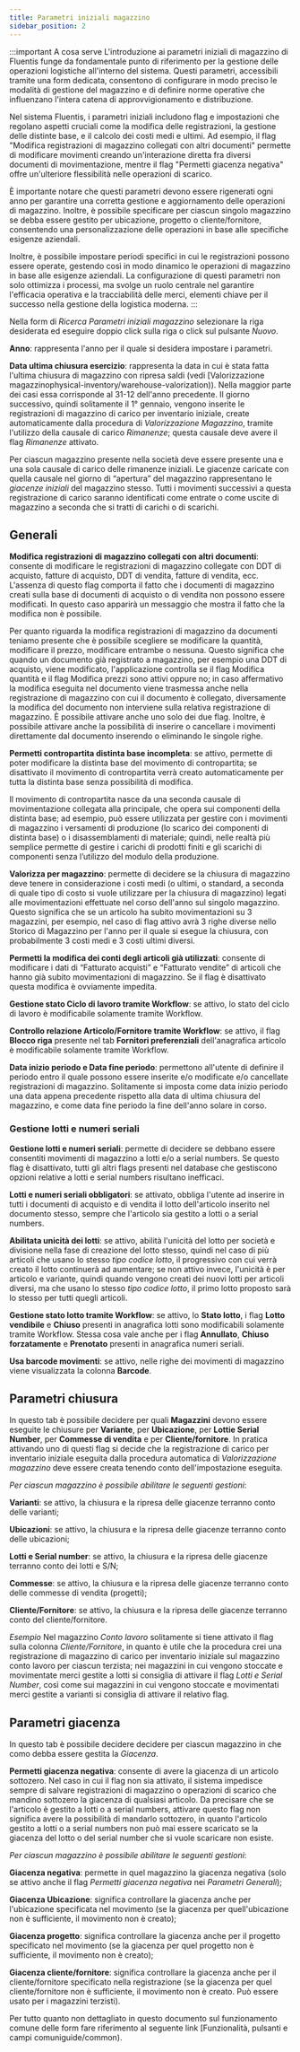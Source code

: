 ```yaml
---
title: Parametri iniziali magazzino
sidebar_position: 2
---
```


:::important A cosa serve
L'introduzione ai parametri iniziali di magazzino di Fluentis funge da fondamentale punto di riferimento per la gestione delle operazioni logistiche all'interno del sistema. Questi parametri, accessibili tramite una form dedicata, consentono di configurare in modo preciso le modalità di gestione del magazzino e di definire norme operative che influenzano l'intera catena di approvvigionamento e distribuzione.

Nel sistema Fluentis, i parametri iniziali includono flag e impostazioni che regolano aspetti cruciali come la modifica delle registrazioni, la gestione delle distinte base, e il calcolo dei costi medi e ultimi. Ad esempio, il flag "Modifica registrazioni di magazzino collegati con altri documenti" permette di modificare movimenti creando un'interazione diretta fra diversi documenti di movimentazione, mentre il flag "Permetti giacenza negativa" offre un'ulteriore flessibilità nelle operazioni di scarico.

È importante notare che questi parametri devono essere rigenerati ogni anno per garantire una corretta gestione e aggiornamento delle operazioni di magazzino. Inoltre, è possibile specificare per ciascun singolo magazzino se debba essere gestito per ubicazione, progetto o cliente/fornitore, consentendo una personalizzazione delle operazioni in base alle specifiche esigenze aziendali.

Inoltre, è possibile impostare periodi specifici in cui le registrazioni possono essere operate, gestendo così in modo dinamico le operazioni di magazzino in base alle esigenze aziendali. La configurazione di questi parametri non solo ottimizza i processi, ma svolge un ruolo centrale nel garantire l'efficacia operativa e la tracciabilità delle merci, elementi chiave per il successo nella gestione della logistica moderna.
:::

Nella form di *Ricerca Parametri iniziali magazzino* selezionare la riga desiderata ed eseguire doppio click sulla riga o click sul pulsante *Nuovo*.

**Anno**: rappresenta l'anno per il quale si desidera impostare i parametri.

**Data ultima chiusura esercizio**: rappresenta la data in cui è stata fatta l'ultima chiusura di magazzino con ripresa saldi (vedi [Valorizzazione magazzinophysical-inventory/warehouse-valorization)). Nella maggior parte dei casi essa corrisponde al 31-12 dell'anno precedente. Il giorno successivo, quindi solitamente il 1° gennaio, vengono inserite le registrazioni di magazzino di carico per inventario iniziale, create automaticamente dalla procedura di *Valorizzazione Magazzino*, tramite l'utilizzo della causale di carico *Rimanenze*; questa causale deve avere il flag *Rimanenze* attivato.

Per ciascun magazzino presente nella società deve essere presente una e una sola causale di carico delle rimanenze iniziali. Le giacenze caricate con quella causale nel giorno di “apertura” del magazzino rappresentano le *giacenze iniziali* del magazzino stesso. Tutti i movimenti successivi a questa registrazione di carico saranno identificati come entrate o come uscite di magazzino a seconda che si tratti di carichi o di scarichi.

## Generali

**Modifica registrazioni di magazzino collegati con altri documenti**: consente di modificare le registrazioni di magazzino collegate con DDT di acquisto, fatture di acquisto, DDT di vendita, fatture di vendita, ecc. L'assenza di questo flag comporta il fatto che i documenti di magazzino creati sulla base di documenti di acquisto o di vendita non possono essere modificati. In questo caso apparirà un messaggio che mostra il fatto che la modifica non è possibile.

Per quanto riguarda la modifica registrazioni di magazzino da documenti teniamo presente che è possibile scegliere se modificare la quantità, modificare il prezzo, modificare entrambe o nessuna. Questo significa che quando un documento già registrato a magazzino, per esempio una DDT di acquisto, viene modificato, l'applicazione controlla se il flag Modifica quantità e il flag Modifica prezzi sono attivi oppure no; in caso affermativo la modifica eseguita nel documento viene trasmessa anche nella registrazione di magazzino con cui il documento è collegato, diversamente la modifica del documento non interviene sulla relativa registrazione di magazzino. È possibile attivare anche uno solo dei due flag. Inoltre, è possibile attivare anche la possibilità di inserire o cancellare i movimenti direttamente dal documento inserendo o eliminando le singole righe.

**Permetti contropartita distinta base incompleta**: se attivo, permette di poter modificare la distinta base del movimento di contropartita; se disattivato il movimento di contropartita verrà creato automaticamente per tutta la distinta base senza possibilità di modifica.

Il movimento di contropartita nasce da una seconda causale di movimentazione collegata alla principale, che opera sui componenti della distinta base; ad esempio, può essere utilizzata per gestire con i movimenti di magazzino i versamenti di produzione (lo scarico dei componenti di distinta base) o i disassemblamenti di materiale; quindi, nelle realtà più semplice permette di gestire i carichi di prodotti finiti e gli scarichi di componenti senza l’utilizzo del modulo della produzione.  

**Valorizza per magazzino**: permette di decidere se la chiusura di magazzino deve tenere in considerazione i costi medi (o ultimi, o standard, a seconda di quale tipo di costo si vuole utilizzare per la chiusura di magazzino) legati alle movimentazioni effettuate nel corso dell'anno sul singolo magazzino. Questo significa che se un articolo ha subito movimentazioni su 3 magazzini, per esempio, nel caso di flag attivo avrà 3 righe diverse nello Storico di Magazzino per l'anno per il quale si esegue la chiusura, con probabilmente 3 costi medi e 3 costi ultimi diversi.

**Permetti la modifica dei conti degli articoli già utilizzati**: consente di modificare i dati di “Fatturato acquisti” e “Fatturato vendite” di articoli che hanno già subito movimentazioni di magazzino. Se il flag è disattivato questa modifica è ovviamente impedita. 

**Gestione stato Ciclo di lavoro tramite Workflow**: se attivo, lo stato del ciclo di lavoro è modificabile solamente tramite Workflow.

**Controllo relazione Articolo/Fornitore tramite Workflow**: se attivo, il flag **Blocco riga** presente nel tab **Fornitori preferenziali** dell'anagrafica articolo è modificabile solamente tramite Workflow.

**Data inizio periodo e Data fine periodo**: permettono all'utente di definire il periodo entro il quale possono essere inserite e/o modificate e/o cancellate registrazioni di magazzino. Solitamente si imposta come data inizio periodo una data appena precedente rispetto alla data di ultima chiusura del magazzino, e come data fine periodo la fine dell'anno solare in corso. 

### Gestione lotti e numeri seriali

**Gestione lotti e numeri seriali**: permette di decidere se debbano essere consentiti movimenti di magazzino a lotti e/o a serial numbers. Se questo flag è disattivato, tutti gli altri flags presenti nel database che gestiscono opzioni relative a lotti e serial numbers risultano inefficaci.

**Lotti e numeri seriali obbligatori**: se attivato, obbliga l'utente ad inserire in tutti i documenti di acquisto e di vendita il lotto dell'articolo inserito nel documento stesso, sempre che l'articolo sia gestito a lotti o a serial numbers.

**Abilitata unicità dei lotti**: se attivo, abilità l'unicità del lotto per società e divisione nella fase di creazione del lotto stesso, quindi nel caso di più articoli che usano lo stesso *tipo codice lotto*, il progressivo con cui verrà creato il lotto continuerà ad aumentare; se non attivo invece, l'unicità è per articolo e variante, quindi quando vengono creati dei nuovi lotti per articoli diversi, ma che usano lo stesso *tipo codice lotto*, il primo lotto proposto sarà lo stesso per tutti quegli articoli. 

**Gestione stato lotto tramite Workflow**: se attivo, lo **Stato lotto**, i flag **Lotto vendibile** e **Chiuso** presenti in anagrafica lotti sono modificabili solamente tramite Workflow. Stessa cosa vale anche per i flag **Annullato**, **Chiuso forzatamente** e **Prenotato** presenti in anagrafica numeri seriali.

**Usa barcode movimenti**: se attivo, nelle righe dei movimenti di magazzino viene visualizzata la colonna **Barcode**.        

## Parametri chiusura

In questo tab è possibile decidere per quali **Magazzini** devono essere eseguite le chiusure per **Variante**, per **Ubicazione**, per **Lottie Serial Number**, per **Commesse di vendita** e per **Cliente/fornitore**. In pratica attivando uno di questi flag si decide che la registrazione di carico per inventario iniziale eseguita dalla procedura automatica di *Valorizzazione magazzino* deve essere creata tenendo conto dell'impostazione eseguita.

*Per ciascun magazzino è possibile abilitare le seguenti gestioni*:	

**Varianti**: se attivo, la chiusura e la ripresa delle giacenze terranno conto delle varianti;	

**Ubicazioni**: se attivo, la chiusura e la ripresa delle giacenze terranno conto delle ubicazioni;	

**Lotti e Serial number**: se attivo, la chiusura e la ripresa delle giacenze terranno conto dei lotti e S/N;	

**Commesse**: se attivo, la chiusura e la ripresa delle giacenze terranno conto delle commesse di vendita (progetti);	

**Cliente/Fornitore**: se attivo, la chiusura e la ripresa delle giacenze terranno conto del cliente/fornitore. 	

*Esempio*
Nel magazzino *Conto lavoro* solitamente si tiene attivato il flag sulla colonna *Cliente/Fornitore*, in quanto è utile che la procedura crei una registrazione di magazzino di carico per inventario iniziale sul magazzino conto lavoro per ciascun terzista; nei magazzini in cui vengono stoccate e movimentate merci gestite a lotti si consiglia di attivare il flag *Lotti e Serial Number*, così come sui magazzini in cui vengono stoccate e movimentati merci gestite a varianti si consiglia di attivare il relativo flag.


## Parametri giacenza

In questo tab è possibile decidere decidere per ciascun magazzino in che como debba essere gestita la *Giacenza*. 

**Permetti giacenza negativa**: consente di avere la giacenza di un articolo sottozero. Nel caso in cui il flag non sia attivato, il sistema impedisce sempre di salvare registrazioni di magazzino o operazioni di scarico che mandino sottozero la giacenza di qualsiasi articolo. Da precisare che se l'articolo è gestito a lotti o a serial numbers, attivare questo flag non significa avere la possibilità di mandarlo sottozero, in quanto l'articolo gestito a lotti o a serial numbers non può mai essere scaricato se la giacenza del lotto o del serial number che si vuole scaricare non esiste.

*Per ciascun magazzino è possibile abilitare le seguenti gestioni*:	

**Giacenza negativa**: permette in quel magazzino la giacenza negativa (solo se attivo anche il flag *Permetti giacenza negativa* nei *Parametri Generali*);

**Giacenza Ubicazione**: significa controllare la giacenza anche per l'ubicazione specificata nel movimento (se la giacenza per quell'ubicazione non è sufficiente, il movimento non è creato);

**Giacenza progetto**: significa controllare la giacenza anche per il progetto specificato nel movimento (se la giacenza per quel progetto non è sufficiente, il movimento non è creato); 

**Giacenza cliente/fornitore**: significa controllare la giacenza anche per il cliente/fornitore specificato nella registrazione (se la giacenza per quel cliente/fornitore non è sufficiente, il movimento non è creato. Può essere usato per i magazzini terzisti).

Per tutto quanto non dettagliato in questo documento sul funzionamento comune delle form fare riferimento al seguente link [Funzionalità, pulsanti e campi comuniguide/common).